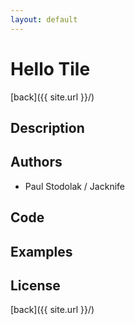 ```yaml
---
layout: default
---
```


# Hello Tile
[back]({{ site.url }}/)

## Description

## Authors
- Paul Stodolak / Jacknife

## Code

## Examples

## License

[back]({{ site.url }}/)